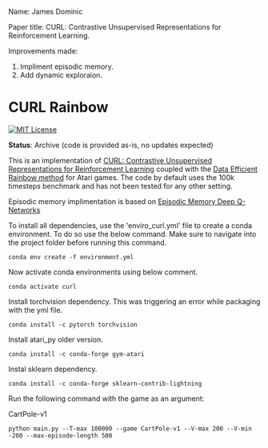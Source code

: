 Name: James Dominic

Paper title: CURL: Contrastive Unsupervised Representations for Reinforcement Learning.

Improvements made:
1. Impliment episodic memory.
2. Add dynamic exploraion.

CURL Rainbow
=======
[![MIT License](https://img.shields.io/badge/license-MIT-blue.svg)](LICENSE.md)

**Status**: Archive (code is provided as-is, no updates expected)

This is an implementation of [CURL: Contrastive Unsupervised Representations for
Reinforcement Learning](https://arxiv.org/abs/2004.04136) coupled with the [Data Efficient Rainbow method](https://arxiv.org/abs/1906.05243) for Atari
games. The code by default uses the 100k timesteps benchmark and has not been
tested for any other setting.

Episodic memory implimentation is based on [Episodic Memory Deep Q-Networks](https://arxiv.org/pdf/1805.07603.pdf)

To install all dependencies, use the 'enviro_curl.yml' file to create a conda environment. To do so use the below command. Make sure to navigate into the project folder before running this command.

```
conda env create -f environment.yml
```

Now activate conda environments using below comment.

```
conda activate curl
```

Install torchvision dependency. This was triggering an error while packaging with the yml file.

```
conda install -c pytorch torchvision
```

Install atari_py older version.

```
conda install -c conda-forge gym-atari
```

Instal sklearn dependency.

```
conda install -c conda-forge sklearn-contrib-lightning
```

Run the following command with the game as an argument:

CartPole-v1
```
python main.py --T-max 100000 --game CartPole-v1 --V-max 200 --V-min -200 --max-episode-length 500
```
 
